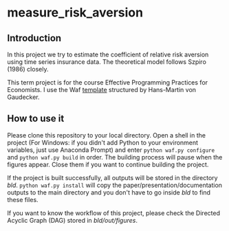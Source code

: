 # measure_risk_aversion
## Introduction
In this project we try to estimate the coefficient of relative risk aversion using time series insurance data. The theoretical model follows Szpiro (1986) closely.

This term project is for the course Effective Programming Practices for Economists. I use the Waf [template](https://github.com/hmgaudecker/econ-project-templates) structured by Hans-Martin von Gaudecker.

## How to use it
Please clone this repository to your local directory. Open a shell in the project (For Windows: if you didn't add Python to your environment variables, just use Anaconda Prompt) and enter ``python waf.py configure`` and ``python waf.py build`` in order. The building process will pause when the figures appear. Close them if you want to continue building the project.

If the project is built successfully, all outputs will be stored in the directory *bld*. ``python waf.py install`` will copy the paper/presentation/documentation outputs to the main directory and you don't have to go inside *bld* to find these files.

If you want to know the workflow of this project, please check the Directed Acyclic Graph (DAG) stored in *bld/out/figures*.
